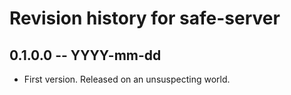 # Revision history for safe-server

## 0.1.0.0 -- YYYY-mm-dd

* First version. Released on an unsuspecting world.
